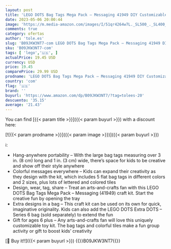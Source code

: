 ```yaml
---
layout: post
title: 'LEGO DOTS Bag Tags Mega Pack – Messaging 41949 DIY Customizable Craft Kit; A Creative Activity Toy for Kids Aged 6+  228 Pieces '
date: 2023-05-06 20:00:44
image: 'https://m.media-amazon.com/images/I/51qr4264w7L._SL500_._SL400_.jpg'
comments: true
category: ofertas
author: 'tole.es'
slug: 'B09JKW3NT7-com LEGO DOTS Bag Tags Mega Pack – Messaging 41949 DIY...'
sku: 'B09JKW3NT7-com'
tags: [ 'lego','🇺🇸', ]
actualPrice: 19.45 USD
currency: USD
price: 19.45
comparePrice: 29.99 USD
prodname: 'LEGO DOTS Bag Tags Mega Pack – Messaging 41949 DIY Customizable Craft Kit; A Creative Activity Toy for Kids Aged 6+  228 Pieces '
country: 'com'
flag: '🇺🇸'
brand: ''
buyurl: 'https://www.amazon.com/dp/B09JKW3NT7/?tag=tolees-20'
descuento: '35.15'
average: '21.43'
---
```


You can find [{{< param title >}}]({{< param buyurl >}}) with a discount here:

[![{{< param prodname >}}]({{< param image >}})]({{< param buyurl >}})

ℹ️:

- Hang-anywhere portability – With the large bag tags measuring over 3 in. (8 cm) long and 1 in. (3 cm) wide, there’s space for kids to be creative and show off their style anywhere
- Colorful messages everywhere – Kids can expand their creativity as they design with the kit, which includes 5 flat bag tags in different colors and 2 sizes, plus lots of lettered and colored tiles
- Design, wear, tag, share – Treat an arts-and-crafts fan with this LEGO DOTS Bag Tags Mega Pack – Messaging (41949) craft kit. Start the creative fun by opening the tray
- Extra designs in a bag – This craft kit can be used on its own for quick, imaginative originality. Kids can also add the LEGO DOTS Extra DOTS – Series 6 bag (sold separately) to extend the fun
- Gift for ages 6 plus – Any arts-and-crafts fan will love this uniquely customizable toy kit. The bag tags and colorful tiles make a fun group activity or gift to boost kids’ creativity

[🛒 Buy it!!]({{< param buyurl >}})
{{<world>}}B09JKW3NT7{{</world>}}
